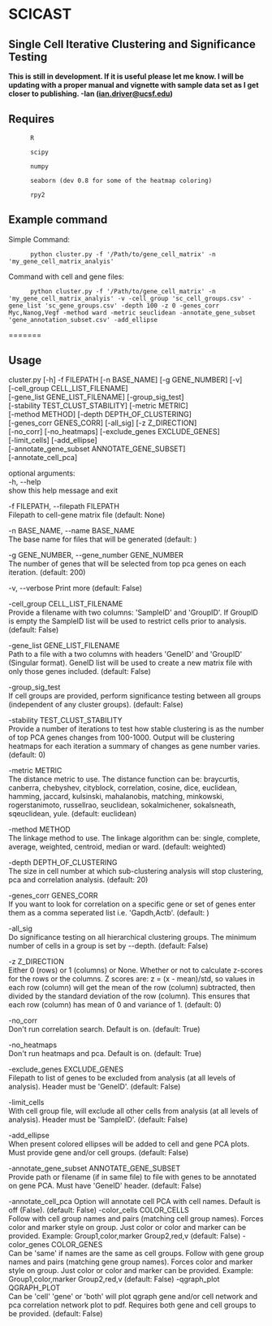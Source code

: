 # SCICAST
Single Cell Iterative Clustering and Significance Testing
------
**This is still in development. If it is useful please let me know.  I will be updating with a proper manual and vignette with sample data set as I get closer to publishing. -Ian (ian.driver@ucsf.edu)**

Requires
--------
          R

          scipy

          numpy

          seaborn (dev 0.8 for some of the heatmap coloring)

          rpy2

  Example command
--------------
Simple Command:

          python cluster.py -f '/Path/to/gene_cell_matrix' -n 'my_gene_cell_matrix_analyis'

Command with cell and gene files:

          python cluster.py -f '/Path/to/gene_cell_matrix' -n 'my_gene_cell_matrix_analyis' -v -cell_group 'sc_cell_groups.csv' -gene_list 'sc_gene_groups.csv' -depth 100 -z 0 -genes_corr Myc,Nanog,Vegf -method ward -metric seuclidean -annotate_gene_subset 'gene_annotation_subset.csv' -add_ellipse

=======

Usage
-------
cluster.py [-h] -f FILEPATH [-n BASE_NAME] [-g GENE_NUMBER] [-v]                       
                  [-cell_group CELL_LIST_FILENAME]                                                  
                  [-gene_list GENE_LIST_FILENAME] [-group_sig_test]                                     
                  [-stability TEST_CLUST_STABILITY] [-metric METRIC]                                      
                  [-method METHOD] [-depth DEPTH_OF_CLUSTERING]                                     
                  [-genes_corr GENES_CORR] [-all_sig] [-z Z_DIRECTION]                              
                  [-no_corr] [-no_heatmaps] [-exclude_genes EXCLUDE_GENES]                                
                  [-limit_cells] [-add_ellipse]                                                         
                  [-annotate_gene_subset ANNOTATE_GENE_SUBSET]                                            
                  [-annotate_cell_pca]                                                         

optional arguments:                                                                       
  -h, --help                                                                    
                        show this help message and exit                         
                        
  -f FILEPATH, --filepath FILEPATH                                              
                        Filepath to cell-gene matrix file (default: None)                                 

  -n BASE_NAME, --name BASE_NAME                                                
                        The base name for files that will be generated
                        (default: )

  -g GENE_NUMBER, --gene_number GENE_NUMBER                                     
                        The number of genes that will be selected from top pca
                        genes on each iteration. (default: 200)                                                    

  -v, --verbose         Print more (default: False)

  -cell_group CELL_LIST_FILENAME                                                
                        Provide a filename with two columns: 'SampleID' and
                        'GroupID'. If GroupID is empty the SampleID list will
                        be used to restrict cells prior to analysis. (default:
                        False)                                                  

  -gene_list GENE_LIST_FILENAME                                                 
                        Path to a file with a two columns with headers
                        'GeneID' and 'GroupID' (Singular format). GeneID list
                        will be used to create a new matrix file with only
                        those genes included. (default: False)                                            

  -group_sig_test                                                               
                        If cell groups are provided, perform significance
                        testing between all groups (independent of any cluster
                        groups). (default: False)                                                 

  -stability TEST_CLUST_STABILITY                                               
                        Provide a number of iterations to test how stable
                        clustering is as the number of top PCA genes changes
                        from 100-1000. Output will be clustering heatmaps for
                        each iteration a summary of changes as gene number
                        varies. (default: 0)

  -metric METRIC                                                                
                        The distance metric to use. The distance function can
                        be: braycurtis, canberra, chebyshev, cityblock,
                        correlation, cosine, dice, euclidean, hamming,
                        jaccard, kulsinski, mahalanobis, matching, minkowski,
                        rogerstanimoto, russellrao, seuclidean, sokalmichener,
                        sokalsneath, sqeuclidean, yule. (default: euclidean)

  -method METHOD                                                                
                        The linkage method to use. The linkage algorithm can
                        be: single, complete, average, weighted, centroid,
                        median or ward. (default: weighted)

  -depth DEPTH_OF_CLUSTERING                                                    
                        The size in cell number at which sub-clustering
                        analysis will stop clustering, pca and correlation
                        analysis. (default: 20)

  -genes_corr GENES_CORR                                                        
                        If you want to look for correlation on a specific gene
                        or set of genes enter them as a comma seperated list
                        i.e. 'Gapdh,Actb'. (default: )

  -all_sig                                                                      
                        Do significance testing on all hierarchical clustering
                        groups. The minimum number of cells in a group is set
                        by --depth. (default: False)

  -z Z_DIRECTION                                                                
                        Either 0 (rows) or 1 (columns) or None. Whether or not
                        to calculate z-scores for the rows or the columns. Z
                        scores are: z = (x - mean)/std, so values in each row
                        (column) will get the mean of the row (column)
                        subtracted, then divided by the standard deviation of
                        the row (column). This ensures that each row (column)
                        has mean of 0 and variance of 1. (default: 0)

  -no_corr                                                                      
                        Don't run correlation search. Default is on. (default:
                        True)

  -no_heatmaps                                                                  
                        Don't run heatmaps and pca. Default is on. (default:
                        True)

  -exclude_genes EXCLUDE_GENES                                                  
                        Filepath to list of genes to be excluded from analysis
                        (at all levels of analysis). Header must be 'GeneID'.
                        (default: False)

  -limit_cells                                                                  
                        With cell group file, will exclude all other cells
                        from analysis (at all levels of analysis). Header must
                        be 'SampleID'. (default: False)

  -add_ellipse                                                                  
                        When present colored ellipses will be added to cell
                        and gene PCA plots. Must provide gene and/or cell
                        groups. (default: False)

  -annotate_gene_subset ANNOTATE_GENE_SUBSET                                                          
                        Provide path or filename (if in same file) to file
                        with genes to be annotated on gene PCA. Must have
                        'GeneID' header. (default: False)

  -annotate_cell_pca    Option will annotate cell PCA with cell names. Default
                        is off (False). (default: False)
  -color_cells COLOR_CELLS                                                      
                        Follow with cell group names and pairs (matching cell
                        group names). Forces color and marker style on group.
                        Just color or color and marker can be provided.
                        Example: Group1,color,marker Group2,red,v (default:
                        False)
  -color_genes COLOR_GENES                                                      
                        Can be 'same' if names are the same as cell groups.
                        Follow with gene group names and pairs (matching gene
                        group names). Forces color and marker style on group.
                        Just color or color and marker can be provided.
                        Example: Group1,color,marker Group2,red,v (default:
                        False)
  -qgraph_plot QGRAPH_PLOT                                                      
                        Can be 'cell' 'gene' or 'both' will plot qgraph gene
                        and/or cell network and pca correlation network plot
                        to pdf. Requires both gene and cell groups to be
                        provided. (default: False)
